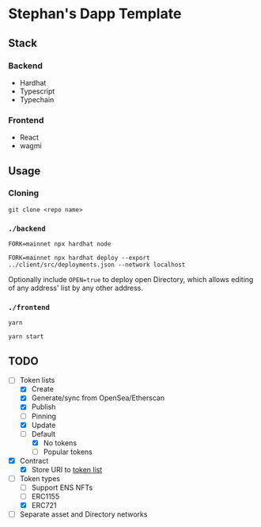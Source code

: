 # Stephan's Dapp Template

## Stack
### Backend
- Hardhat
- Typescript
- Typechain

### Frontend
- React
- wagmi

## Usage
### Cloning
```
git clone <repo name>
```

### `./backend`
```
FORK=mainnet npx hardhat node
```
```
FORK=mainnet npx hardhat deploy --export ../client/src/deployments.json --network localhost
```

Optionally include `OPEN=true` to deploy open Directory, which allows editing of any address' list by any other address.

### `./frontend`
```
yarn
```
```
yarn start
```

## TODO

- [ ] Token lists
  - [x] Create
  - [x] Generate/sync from OpenSea/Etherscan
  - [x] Publish
  - [ ] Pinning
  - [x] Update
  - [ ] Default
    - [x] No tokens
    - [ ] Popular tokens
- [x] Contract
  - [x] Store URI to [token list](https://github.com/Uniswap/token-lists)
- [ ] Token types
  - [ ] Support ENS NFTs 
  - [ ] ERC1155
  - [x] ERC721
- [ ] Separate asset and Directory networks